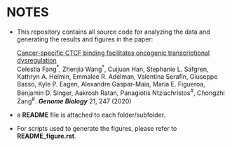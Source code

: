 # NOTES

- This repository contains all source code for analyzing the data and generating the results and figures in the paper: 

  <a href="https://genomebiology.biomedcentral.com/articles/10.1186/s13059-020-02152-7" target="_blank">Cancer-specific CTCF binding facilitates oncogenic transcriptional dysregulation</a> <br> 
Celestia Fang<sup>\*</sup>, Zhenjia Wang<sup>\*</sup>, Cuijuan Han, Stephanie L. Safgren, Kathryn A. Helmin, Emmalee R. Adelman, Valentina Serafin, Giuseppe Basso, Kyle P. Eagen, Alexandre Gaspar-Maia, Maria E. Figueroa, Benjamin D. Singer, Aakrosh Ratan, Panagiotis Ntziachristos<sup>\#</sup>, Chongzhi Zang<sup>\#</sup>.
<i><b>Genome Biology</i></b> 21, 247 (2020)

- a **README** file is attached to each folder/subfolder.

- For scripts used to generate the figures, please refer to **README_figure.rst**. 

